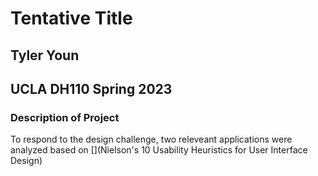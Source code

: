 # Tentative Title
## Tyler Youn 
## UCLA DH110 Spring 2023
### Description of Project
To respond to the design challenge, two releveant applications were analyzed based on 
[](Nielson's 10 Usability Heuristics for User Interface Design)
